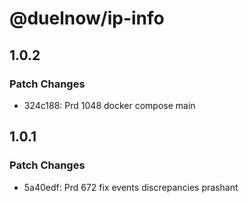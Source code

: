 # @duelnow/ip-info

## 1.0.2

### Patch Changes

- 324c188: Prd 1048 docker compose main

## 1.0.1

### Patch Changes

- 5a40edf: Prd 672 fix events discrepancies prashant

